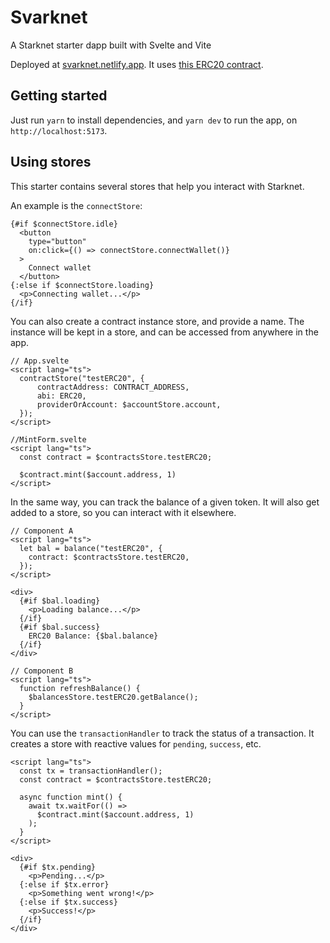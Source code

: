 # Svarknet

A Starknet starter dapp built with Svelte and Vite

Deployed at [svarknet.netlify.app](https://svarknet.netlify.app/).
It uses [this ERC20 contract](https://goerli.voyager.online/contract/0x07394cbe418daa16e42b87ba67372d4ab4a5df0b05c6e554d158458ce245bc10).

## Getting started

Just run `yarn` to install dependencies, and `yarn dev` to run the app, on `http://localhost:5173`.

## Using stores

This starter contains several stores that help you interact with Starknet.

An example is the `connectStore`:

```svelte
{#if $connectStore.idle}
  <button
    type="button"
    on:click={() => connectStore.connectWallet()}
  >
    Connect wallet
  </button>
{:else if $connectStore.loading}
  <p>Connecting wallet...</p>
{/if}
```

You can also create a contract instance store, and provide a name. The instance will be kept in a store, and can be accessed from anywhere in the app.

```svelte
// App.svelte
<script lang="ts">
  contractStore("testERC20", {
      contractAddress: CONTRACT_ADDRESS,
      abi: ERC20,
      providerOrAccount: $accountStore.account,
  });
</script>

//MintForm.svelte
<script lang="ts">
  const contract = $contractsStore.testERC20;

  $contract.mint($account.address, 1)
</script>
```

In the same way, you can track the balance of a given token. It will also get added to a store, so you can interact with it elsewhere.

```svelte
// Component A
<script lang="ts">
  let bal = balance("testERC20", {
    contract: $contractsStore.testERC20,
  });
</script>

<div>
  {#if $bal.loading}
    <p>Loading balance...</p>
  {/if}
  {#if $bal.success}
    ERC20 Balance: {$bal.balance}
  {/if}
</div>

// Component B
<script lang="ts">
  function refreshBalance() {
    $balancesStore.testERC20.getBalance();
  }
</script>
```

You can use the `transactionHandler` to track the status of a transaction. It creates a store with reactive values for `pending`, `success`, etc.

```svelte
<script lang="ts">
  const tx = transactionHandler();
  const contract = $contractsStore.testERC20;

  async function mint() {
    await tx.waitFor(() =>
      $contract.mint($account.address, 1)
    );
  }
</script>

<div>
  {#if $tx.pending}
    <p>Pending...</p>
  {:else if $tx.error}
    <p>Something went wrong!</p>
  {:else if $tx.success}
    <p>Success!</p>
  {/if}
</div>
```
